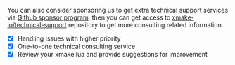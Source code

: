 
You can also consider sponsoring us to get extra technical support services via [Github sponsor program](https://github.com/sponsors/waruqi),
then you can get access to [xmake-io/technical-support](https://github.com/xmake-io/technical-support) repository to get more consulting related information.

- [x] Handling Issues with higher priority
- [x] One-to-one technical consulting service
- [x] Review your xmake.lua and provide suggestions for improvement
